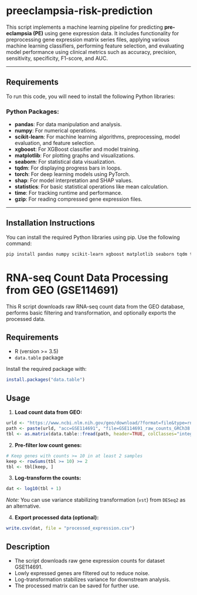 # preeclampsia-risk-prediction

This script implements a machine learning pipeline for predicting **pre-eclampsia (PE)** using gene expression data. It includes functionality for preprocessing gene expression matrix series files, applying various machine learning classifiers, performing feature selection, and evaluating model performance using clinical metrics such as accuracy, precision, sensitivity, specificity, F1-score, and AUC.

---

## Requirements

To run this code, you will need to install the following Python libraries:

### Python Packages:

- **pandas**: For data manipulation and analysis.
- **numpy**: For numerical operations.
- **scikit-learn**: For machine learning algorithms, preprocessing, model evaluation, and feature selection.
- **xgboost**: For XGBoost classifier and model training.
- **matplotlib**: For plotting graphs and visualizations.
- **seaborn**: For statistical data visualization.
- **tqdm**: For displaying progress bars in loops.
- **torch**: For deep learning models using PyTorch.
- **shap**: For model interpretation and SHAP values.
- **statistics**: For basic statistical operations like mean calculation.
- **time**: For tracking runtime and performance.
- **gzip**: For reading compressed gene expression files.

---

## Installation Instructions

You can install the required Python libraries using pip. Use the following command:

```bash
pip install pandas numpy scikit-learn xgboost matplotlib seaborn tqdm torch shap
```

# RNA-seq Count Data Processing from GEO (GSE114691)

This R script downloads raw RNA-seq count data from the GEO database, performs basic filtering and transformation, and optionally exports the processed data.

## Requirements

- R (version >= 3.5)
- `data.table` package

Install the required package with:

```r
install.packages("data.table")
```

## Usage

1. **Load count data from GEO:**

```r
urld <- "https://www.ncbi.nlm.nih.gov/geo/download/?format=file&type=rnaseq_counts"
path <- paste(urld, "acc=GSE114691", "file=GSE114691_raw_counts_GRCh38.p13_NCBI.tsv.gz", sep="&")
tbl <- as.matrix(data.table::fread(path, header=TRUE, colClasses="integer"), rownames=1)
```

2. **Pre-filter low count genes:**

```r
# Keep genes with counts >= 10 in at least 2 samples
keep <- rowSums(tbl >= 10) >= 2
tbl <- tbl[keep, ]
```

3. **Log-transform the counts:**

```r
dat <- log10(tbl + 1)
```

*Note:* You can use variance stabilizing transformation (`vst`) from `DESeq2` as an alternative.

4. **Export processed data (optional):**

```r
write.csv(dat, file = "processed_expression.csv")
```

## Description

- The script downloads raw gene expression counts for dataset GSE114691.
- Lowly expressed genes are filtered out to reduce noise.
- Log-transformation stabilizes variance for downstream analysis.
- The processed matrix can be saved for further use.


